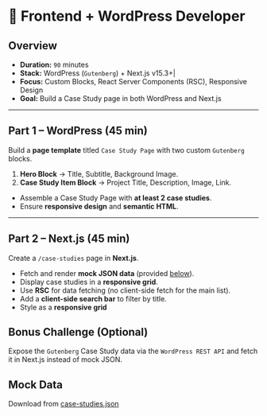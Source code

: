 # 🧪 Frontend + WordPress Developer

## Overview
- **Duration:** `90` minutes
- **Stack:** WordPress (`Gutenberg`) + Next.js v15.3+|
- **Focus:** Custom Blocks, React Server Components (RSC), Responsive Design
- **Goal:** Build a Case Study page in both WordPress and Next.js

---

## Part 1 – WordPress (45 min)

Build a **page template** titled `Case Study Page` with two custom `Gutenberg` blocks.

1. **Hero Block** → Title, Subtitle, Background Image.
2. **Case Study Item Block** → Project Title, Description, Image, Link.

- Assemble a Case Study Page with **at least 2 case studies**.
- Ensure **responsive design** and **semantic HTML**.

---

## Part 2 – Next.js (45 min)

Create a `/case-studies` page in **Next.js**.

- Fetch and render **mock JSON data** (provided [below](#mock-data)).
- Display case studies in a **responsive grid**.
- Use **RSC** for data fetching (no client-side fetch for the main list).
- Add a **client-side search bar** to filter by title.
- Style as a **responsive grid**

## Bonus Challenge (Optional)

Expose the `Gutenberg` Case Study data via the `WordPress REST API` and
fetch it in Next.js instead of mock JSON.

## Mock Data

Download from [case-studies.json](api/case-studies.json)
